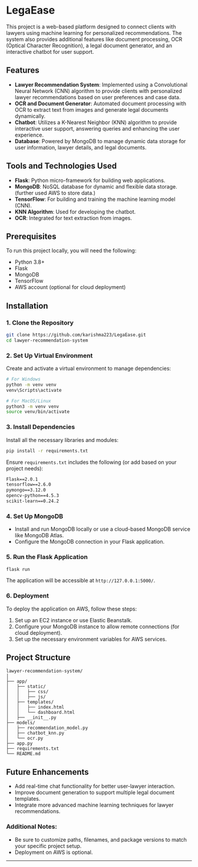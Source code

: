 


# LegaEase

This project is a web-based platform designed to connect clients with lawyers using machine learning for personalized recommendations. The system also provides additional features like document processing, OCR (Optical Character Recognition), a legal document generator, and an interactive chatbot for user support.

## Features

- **Lawyer Recommendation System**: Implemented using a Convolutional Neural Network (CNN) algorithm to provide clients with personalized lawyer recommendations based on user preferences and case data.
- **OCR and Document Generator**: Automated document processing with OCR to extract text from images and generate legal documents dynamically.
- **Chatbot**: Utilizes a K-Nearest Neighbor (KNN) algorithm to provide interactive user support, answering queries and enhancing the user experience.
- **Database**: Powered by MongoDB to manage dynamic data storage for user information, lawyer details, and legal documents.

## Tools and Technologies Used

- **Flask**: Python micro-framework for building web applications.
- **MongoDB**: NoSQL database for dynamic and flexible data storage. (further used AWS to store data.)
- **TensorFlow**: For building and training the machine learning model (CNN).
- **KNN Algorithm**: Used for developing the chatbot.
- **OCR**: Integrated for text extraction from images.

## Prerequisites

To run this project locally, you will need the following:

- Python 3.8+
- Flask
- MongoDB
- TensorFlow
- AWS account (optional for cloud deployment)

## Installation

### 1. Clone the Repository

```bash
git clone https://github.com/karishma223/LegaEase.git
cd lawyer-recommendation-system
```

### 2. Set Up Virtual Environment

Create and activate a virtual environment to manage dependencies:

```bash
# For Windows
python -m venv venv
venv\Scripts\activate

# For MacOS/Linux
python3 -m venv venv
source venv/bin/activate
```

### 3. Install Dependencies

Install all the necessary libraries and modules:

```bash
pip install -r requirements.txt
```

Ensure `requirements.txt` includes the following (or add based on your project needs):

```txt
Flask==2.0.1
tensorflow==2.6.0
pymongo==3.12.0
opencv-python==4.5.3
scikit-learn==0.24.2
```

### 4. Set Up MongoDB

- Install and run MongoDB locally or use a cloud-based MongoDB service like MongoDB Atlas.
- Configure the MongoDB connection in your Flask application.

### 5. Run the Flask Application

```bash
flask run
```

The application will be accessible at `http://127.0.0.1:5000/`.

### 6. Deployment

To deploy the application on AWS, follow these steps:

1. Set up an EC2 instance or use Elastic Beanstalk.
2. Configure your MongoDB instance to allow remote connections (for cloud deployment).
3. Set up the necessary environment variables for AWS services.

## Project Structure

```
lawyer-recommendation-system/
│
├── app/
│   ├── static/
│   │   ├── css/
│   │   ├── js/
│   ├── templates/
│   │   ├── index.html
│   │   └── dashboard.html
│   ├── __init__.py
├── models/
│   ├── recommendation_model.py
│   ├── chatbot_knn.py
│   └── ocr.py
├── app.py
├── requirements.txt
└── README.md
```

## Future Enhancements

- Add real-time chat functionality for better user-lawyer interaction.
- Improve document generation to support multiple legal document templates.
- Integrate more advanced machine learning techniques for lawyer recommendations.


### Additional Notes:

- Be sure to customize paths, filenames, and package versions to match your specific project setup.
- Deployment on AWS is optional.

--- 

